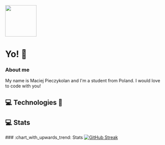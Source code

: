 <div>
  <img src="" width="100" />
</div>
<h1>Yo! 👋</h1>
<h3>About me</h3>
<p>My name is Maciej Pieczykolan and I'm a student from Poland. I would love to code with you!</p>

<h2>💻 Technologies 🔧</h2>
<h2>💻 Stats</h2>
### :chart_with_upwards_trend: Stats
<a href="https://git.io/streak-stats"><img src="https://streak-stats.demolab.com?user=MaciekPie&theme=nightowl&background=65445A" alt="GitHub Streak" /></a>

<!--
**MaciekPie/MaciekPie** is a ✨ _special_ ✨ repository because its `README.md` (this file) appears on your GitHub profile.

Here are some ideas to get you started:

- 🔭 I’m currently working on ...
- 🌱 I’m currently learning ...
- 👯 I’m looking to collaborate on ...
- 🤔 I’m looking for help with ...
- 💬 Ask me about ...
- 📫 How to reach me: ...
- 😄 Pronouns: ...
- ⚡ Fun fact: ...
-->
